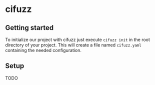 # cifuzz

## Getting started
To initialize our project with cifuzz just execute `cifuzz init` in the root directory of your project. This will create
a file named `cifuzz.yaml` containing the needed configuration.

## Setup

TODO
